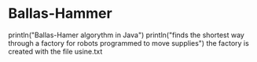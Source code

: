 # Ballas-Hammer
println("Ballas-Hamer algorythm in Java")
println("finds the shortest way through a factory for robots programmed to move supplies")
the factory is created with the file usine.txt
